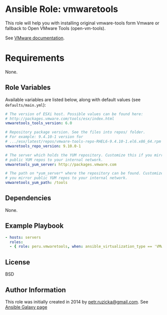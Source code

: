 # Ansible Role: vmwaretools

This role will help you with installing original vmware-tools form Vmware or
fallback to Open VMware Tools (open-vm-tools).

See [VMware documentation](http://packages.vmware.com/tools/docs/manuals/osp-esxi-51-install-guide.pdf).

# Requirements

None.

## Role Variables

Available variables are listed below, along with default values (see
`defaults/main.yml`):

```yaml
# The version of ESXi host. Possible values can be found here:
# http://packages.vmware.com/tools/esx/index.html
vmwaretools_tools_version: 6.0

# Repository package version. See the files into repos/ folder.
# For example: 9.4.10-1 version for
# .../esx/latest/repos/vmware-tools-repo-RHEL6-9.4.10-1.el6.x86_64.rpm
vmwaretools_repo_version: 9.10.0-1

# The server which holds the YUM repository. Customize this if you mirror
# public YUM repos to your internal network.
vmwaretools_yum_server: http://packages.vmware.com

# The path on *yum_server* where the repository can be found. Customize this if
# you mirror public YUM repos to your internal network.
vmwaretools_yum_path: /tools
```

## Dependencies

None.

## Example Playbook

```yaml
- hosts: servers
  roles:
  - { role: peru.vmwaretools, when: ansible_virtualization_type == 'VMware' }
```

## License

BSD

## Author Information

This role was initially created in 2014 by <petr.ruzicka@gmail.com>. See
[Ansible Galaxy page](https://galaxy.ansible.com/list#/roles/2509)

